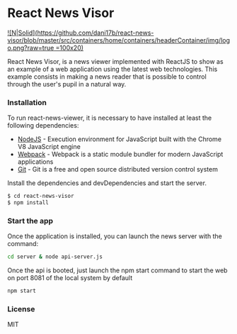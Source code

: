 # React News Visor

[![N|Solid](https://github.com/dani17b/react-news-visor/blob/master/src/containers/home/containers/headerContainer/img/logo.png?raw=true =100x20)](https://www.altia.es/)

React News Visor, is a news viewer implemented with ReactJS to show as an example of a web application using the latest web technologies.
This example consists in making a news reader that is possible to control through the user's pupil in a natural way.

### Installation
To run react-news-viewer, it is necessary to have installed at least the following dependencies:
* [NodeJS](https://nodejs.org/es/) - Execution environment for JavaScript built with the Chrome V8 JavaScript engine
* [Webpack](https://webpack.js.org/) - Webpack is a static module bundler for modern JavaScript applications
* [Git](https://git-scm.com/) - Git is a free and open source distributed version control system

Install the dependencies and devDependencies and start the server.

```sh
$ cd react-news-visor
$ npm install
```

### Start the app
Once the application is installed, you can launch the news server with the command:

```sh
cd server & node api-server.js
```

Once the api is booted, just launch the npm start command to start the web on port 8081 of the local system by default

```sh
npm start
```

### License
MIT